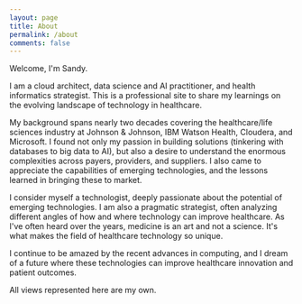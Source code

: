```yaml
---
layout: page
title: About
permalink: /about
comments: false
---
```


<div class="row justify-content-between">
<div class="col-md-8 pr-5">

<p>Welcome, I'm Sandy.</p>
  
<p>I am a cloud architect, data science and AI practitioner, and health informatics strategist.  This is a professional site to share my learnings on the evolving landscape of technology in healthcare.</p>

<p>My background spans nearly two decades covering the healthcare/life sciences industry at Johnson & Johnson, IBM Watson Health, Cloudera, and Microsoft.  I found not only my passion in building solutions (tinkering with databases to big data to AI), but also a desire to understand the enormous complexities across payers, providers, and suppliers.  I also came to appreciate the capabilities of emerging technologies, and the lessons learned in bringing these to market.</p>

<p>I consider myself a technologist, deeply passionate about the potential of emerging technologies.  I am also a pragmatic strategist, often analyzing different angles of how and where technology can improve healthcare.  As I've often heard over the years, medicine is an art and not a science.  It's what makes the field of healthcare technology so unique.</p> 

<p>I continue to be amazed by the recent advances in computing, and I dream of a future where these technologies can improve healthcare innovation and patient outcomes.</p> 

<p>All views represented here are my own.</p>

<!--
<br />

{% include contact.html %} 
-->

</div>

<div class="col-md-4">

<div class="sticky-top sticky-top-80">

<!--
<h5>Buy me a coffee</h5>

<p>Thank you for your support! Your donation helps me to maintain and improve <a target="_blank" href="https://github.com/wowthemesnet/mediumish-theme-jekyll">Mediumish <i class="fab fa-github"></i></a>.</p>

<a target="_blank" href="https://www.wowthemes.net/donate/" class="btn btn-danger">Buy me a coffee</a> <a target="_blank" href="https://bootstrapstarter.com/bootstrap-templates/template-mediumish-bootstrap-jekyll/" class="btn btn-warning">Documentation</a>
-->
</div>
</div>
</div>
